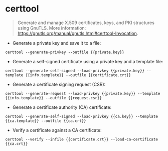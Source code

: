 # certtool

> Generate and manage X.509 certificates, keys, and PKI structures using GnuTLS.
> More information: <https://gnutls.org/manual/gnutls.html#certtool-Invocation>.

- Generate a private key and save it to a file:

`certtool --generate-privkey --outfile {{private.key}}`

- Generate a self-signed certificate using a private key and a template file:

`certtool --generate-self-signed --load-privkey {{private.key}} --template {{info.template}} --outfile {{certificate.crt}}`

- Generate a certificate signing request (CSR):

`certtool --generate-request --load-privkey {{private.key}} --template {{info.template}} --outfile {{request.csr}}`

- Generate a certificate authority (CA) certificate:

`certtool --generate-self-signed --load-privkey {{ca.key}} --template {{ca.template}} --outfile {{ca.crt}}`

- Verify a certificate against a CA certificate:

`certtool --verify --infile {{certificate.crt}} --load-ca-certificate {{ca.crt}}`
